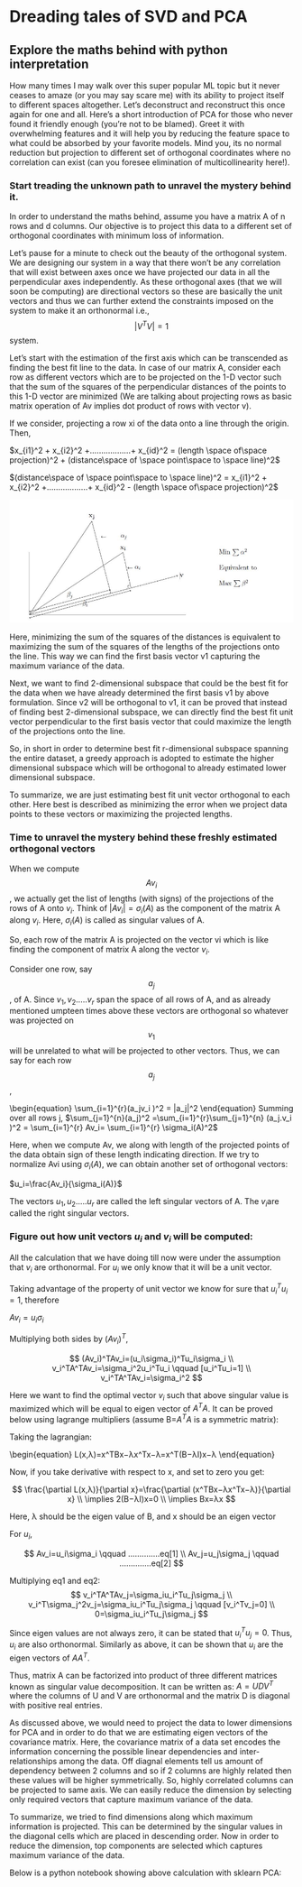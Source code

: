 # Dreading tales of SVD and PCA
## Explore the maths behind with python interpretation
How many times I may walk over this super popular ML topic but it never ceases to amaze (or you may say scare me) with its ability to project itself to different spaces altogether. Let’s deconstruct and reconstruct this once again for one and all.
Here’s a short introduction of PCA for those who never found it friendly enough (you’re not to be blamed). Greet it with overwhelming features and it will help you by reducing the feature space to what could be absorbed by your favorite models. Mind you, its no normal reduction but projection to different set of orthogonal coordinates where no correlation can exist (can you foresee elimination of multicollinearity here!).

### Start treading the unknown path to unravel the mystery behind it.  
In order to understand the maths behind, assume you have a matrix A of n rows and d columns. Our objective is to project this data to a different set of orthogonal coordinates with minimum loss of information.

Let’s pause for a minute to check out the beauty of the orthogonal system. We are designing our system in a way that there won’t be any correlation that will exist between axes once we have projected our data in all the perpendicular axes independently.
As these orthogonal axes (that we will soon be computing) are directional vectors so these are basically the unit vectors and thus we can further extend the constraints imposed on the system to make it an orthonormal i.e., $$|V^TV|=1$$ system.

Let’s start with the estimation of the first axis which can be transcended as finding the best fit line to the data.  In case of our matrix A, consider each row as different vectors which are to be projected on the 1-D vector such that the sum of the squares of the perpendicular distances of the points to this 1-D vector are minimized (We are talking about projecting rows as basic matrix operation of Av implies dot product of rows with vector v).

If we consider, projecting a row xi of the data onto a line through the origin. Then,

$x_{i1}^2 + x_{i2}^2 +………………+ x_{id}^2 = (length \space of\space projection)^2 + (distance\space of \space point\space to \space line)^2$

$(distance\space of \space point\space to \space line)^2 = x_{i1}^2 + x_{i2}^2 +………………+ x_{id}^2  -  (length \space of\space projection)^2$

![Image](./../images/pca.jpg)

Here, minimizing the sum of the squares of the distances is equivalent to maximizing
the sum of the squares of the lengths of the projections onto the line. This way we can find the first basis vector v1 capturing the maximum variance of the data.

Next, we want to find 2-dimensional subspace that could be the best fit for the data when we have already determined the first basis v1 by above formulation. Since v2 will be orthogonal to v1, it can be proved that instead of finding best 2-dimensional subspace, we can directly find the best fit unit vector perpendicular to the first basis vector that could maximize the length of the projections onto the line. 

So, in short in order to determine best fit r-dimensional subspace spanning the entire dataset, a greedy approach is adopted to estimate the higher dimensional subspace which will be orthogonal to already estimated lower dimensional subspace.

To summarize, we are just estimating best fit unit vector orthogonal to each other. Here best is described as minimizing the error when we project data points to these vectors or maximizing the projected lengths. 

### Time to unravel the mystery behind these freshly estimated orthogonal vectors

When we compute $$Av_i$$, we actually get the list of lengths (with signs) of the projections of
the rows of A onto $v_i$. Think of $|Av_i| = \sigma_i (A)$ as the component of the matrix A along
$v_i$. Here, $\sigma_i (A)$ is called as singular values of A.

So, each row of the matrix A is projected on the vector vi which is like finding the component of matrix A along the vector $v_i$.

Consider one row, say $$a_j$$, of A. Since $v_1,v_2.....v_r$ span the space of all rows of A, and as already mentioned umpteen times above these vectors are orthogonal so whatever was projected on $$v_1$$ will be unrelated to what will be projected to other vectors. Thus, we can say for each row $$a_j$$,

\begin{equation}
\sum_{i=1}^{r}(a_jv_i )^2 = |a_j|^2
\end{equation}
Summing over all rows j,
$\sum_{j=1}^{n}(a_j)^2 =\sum_{i=1}^{r}\sum_{j=1}^{n} (a_j.v_i )^2 = \sum_{i=1}^{r} Av_i= \sum_{i=1}^{r} \sigma_i(A)^2$

Here, when we compute Av, we along with length of the projected points of the data obtain sign of these length indicating direction. If we try to normalize Avi using $\sigma_i (A)$, we can obtain another set of orthogonal vectors: 

$u_i=\frac{Av_i}{\sigma_i(A)}$

The vectors $u_1,u_2.....u_r$ are called the left singular vectors of A. The $v_i$are called the right singular vectors.

### Figure out how unit vectors $u_i$  and $v_i$ will be computed:
All the calculation that we have doing till now were under the assumption that $v_i$ are orthonormal. For $u_i$ we only know that it will be a unit vector. 

Taking advantage of the property of unit vector we know for sure that $u_i^T u_i = 1$, therefore

$Av_i=u_i\sigma_i$ 

Multiplying both sides by $(Av_i)^T$,

$$
(Av_i)^TAv_i=(u_i\sigma_i)^Tu_i\sigma_i
\\
v_i^TA^TAv_i=\sigma_i^2u_i^Tu_i \qquad    [u_i^Tu_i=1]
\\
v_i^TA^TAv_i=\sigma_i^2
$$

Here we want to find the optimal vector $v_i$ such that above singular value is maximized which will be equal to eigen vector of $A^TA$. It can be proved below using lagrange multipliers (assume B=$A^TA$ is a symmetric matrix):

Taking the lagrangian:

\begin{equation}
L(x,λ)=x^TBx−λx^Tx−λ=x^T(B−λI)x−λ
\end{equation}

Now, if you take derivative with respect to x, and set to zero you get:

$$
\frac{\partial L(x,λ)}{\partial x}=\frac{\partial (x^TBx−λx^Tx−λ)}{\partial x}
\\
 \implies 2(B−λI)x=0
\\
\implies Bx=λx
$$

Here, λ should be the eigen value of B, and x should be an eigen vector

For $u_i$,

$$
Av_i=u_i\sigma_i \qquad    ..............eq[1]
\\
Av_j=u_j\sigma_j \qquad    ..............eq[2]
$$

Multiplying eq1 and eq2:
$$
v_i^TA^TAv_j=\sigma_iu_i^Tu_j\sigma_j
\\
v_i^T\sigma_j^2v_j=\sigma_iu_i^Tu_j\sigma_j  \qquad    [v_i^Tv_j=0]
\\
0=\sigma_iu_i^Tu_j\sigma_j 
$$

Since eigen values are not always zero, it can be stated that $u_i^Tu_j=0$. Thus, $u_i$ are also orthonormal. 
Similarly as above, it can be shown that $u_i$ are the eigen vectors of $AA^T$.

Thus, matrix A can be factorized into product of three different matrices known as singular value decomposition. It can be written as: $A=UDV^T$ where the columns of U and V are orthonormal and the matrix D is diagonal with positive real entries.

As discussed above, we would need to project the data to lower dimensions for PCA and in order to do that we are estimating eigen vectors of the covariance matrix. Here, the covariance matrix of a data set encodes the information concerning the possible linear dependencies and inter-relationships among the data. Off diagnal elements tell us amount of dependency between 2 columns and so if 2 columns are highly related then these values will be higher symmetrically. So, highly correlated columns can be projected to same axis. We can easily reduce the dimension by selecting only required vectors that capture maximum variance of the data.

To summarize, we tried to find dimensions along which maximum information is projected. This can be determined by the singular values in the diagonal cells which are placed in descending order. Now in order to reduce the dimension, top components are selected which captures maximum variance of the data.

Below is a python notebook showing above calculation with sklearn PCA:

<script src="https://gist.github.com/ratikapoor/203dfc425ae6b5c04847fcd06e9b273f.js"></script>
